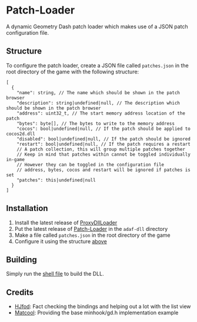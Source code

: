 # Patch-Loader

A dynamic Geometry Dash patch loader which makes use of a JSON patch configuration file.

## Structure

To configure the patch loader, create a JSON file called `patches.json` in the root directory of the game with the following structure:

```jsonc
[
  {
    "name": string, // The name which should be shown in the patch browser
    "description": string|undefined|null, // The description which should be shown in the patch browser
    "address": uint32_t, // The start memory address location of the patch
    "bytes": byte[], // The bytes to write to the memory address
    "cocos": bool|undefined|null, // If the patch should be applied to cocos2d.dll
    "disabled": bool|undefined|null, // If the patch should be ignored
    "restart": bool|undefined|null, // If the patch requires a restart
    // A patch collection, this will group multiple patches together
    // Keep in mind that patches within cannot be toggled individually in-game
    // However they can be toggled in the configuration file
    // address, bytes, cocos and restart will be ignored if patches is set
    "patches": this|undefined|null
  }
]
```

## Installation

1. Install the latest release of [ProxyDllLoader](https://github.com/adafcaefc/ProxyDllLoader/releases/latest)
2. Put the latest release of [Patch-Loader](https://github.com/SMJSGaming/Patch-Loader/releases/latest) in the `adaf-dll` directory
3. Make a file called `patches.json` in the root directory of the game
4. Configure it using the structure [above](#structure)

## Building

Simply run the [shell file](compile.sh) to build the DLL.

## Credits

- [HJfod](https://github.com/HJfod): Fact checking the bindings and helping out a lot with the list view
- [Matcool](https://github.com/matcool): Providing the base minhook/gd.h implementation example

